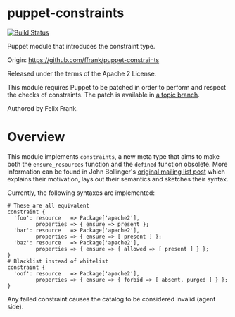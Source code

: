 puppet-constraints
==================

[![Build Status](https://travis-ci.org/ffrank/puppet-constraints.png)](https://travis-ci.org/ffrank/puppet-constraints)

Puppet module that introduces the constraint type.

Origin: https://github.com/ffrank/puppet-constraints

Released under the terms of the Apache 2 License.

This module requires Puppet to be patched in order to perform and respect
the checks of constraints. The patch is available in
[a topic branch](https://github.com/ffrank/puppet/tree/ticket/master/PUP-2298-transaction-pre-run-checks).

Authored by Felix Frank.

Overview
========

This module implements `constraints`, a new meta type that aims
to make both the `ensure_resources` function and the `defined` function obsolete.
More information can be found in John Bollinger's
[original mailing list post](https://groups.google.com/d/msg/puppet-users/Fvl0aOe4RPE/Ph38bq3FmHcJ)
which explains their motivation, lays out their semantics and sketches their syntax.

Currently, the following syntaxes are implemented:

    # These are all equivalent
    constraint {
      'foo': resource   => Package['apache2'],
             properties => { ensure => present };
      'bar': resource   => Package['apache2'],
             properties => { ensure => [ present ] };
      'baz': resource   => Package['apache2'],
             properties => { ensure => { allowed => [ present ] } };
    }
    # Blacklist instead of whitelist
    constraint {
      'oof': resource   => Package['apache2'],
             properties => { ensure => { forbid => [ absent, purged ] } };
    }

Any failed constraint causes the catalog to be considered invalid (agent side).
